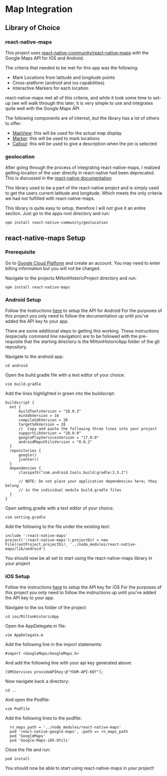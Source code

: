 # Map Integration

## Library of Choice

### react-native-maps

This project uses [react-native-community/react-native-maps](https://github.com/react-native-community/react-native-maps) with
the Google Maps API for IOS and Android.

The criteria that needed to be met for this app was the following:

* Mark Locations from latitude and longitude points
* Cross-platform (android and ios capabilities)
* Interactive Markers for each location

react-native-maps met all of this criteria, and while it took some time to set-
up (we will walk through this later, it is very simple to use and integrates 
quite well with the Google Maps API

The following components are of interest, but the library has a lot of others to offer:

* [MapView](https://github.com/react-native-community/react-native-maps/blob/master/docs/mapview.md): this will be used for the actual map display 
* [Marker](https://github.com/react-native-community/react-native-maps/blob/master/docs/marker.md): this will be used to mark locations
* [Callout](https://github.com/react-native-community/react-native-maps/blob/master/docs/callout.md): this will be used to give a description when the pin is selected

### geolocation

After going through the process of integrating react-native-maps, I realized getting
location of the user directly in react-native had been deprecated. This is discussed
in the [react-native documentation](https://reactnative.dev/docs/geolocation.html)

This library used to be a part of the react-native project and is simply used to get
the users current latitude and longitude. Which meets the only criteria we had not
fulfilled with react-native-maps.

This library is quite easy to setup, therefore I will not give it an entire section. Just go
to the apps root directory and run:

```npm install react-native-community/geolocation ```

## react-native-maps Setup

### Prerequisite
Go to [Google Cloud Platform](https://cloud.google.com/) and create an account.
You may need to enter billing information but you will not be charged.

Navigate to the projects MiltonHistoricProject directory and run:
```
npm install react-native-maps
```

### Android Setup
Follow the instructions [here](https://developers.google.com/maps/documentation/android-sdk/get-api-key) to setup the API for Android
For the purposes of this project you only need to follow the documentation
up until you've added the API key to your app.

There are some additional steps to getting this working. These instructions (especially
command line navigation) are to be followed with the pre-requisite that the starting directory is the MiltonHistoricApp folder of the git repository.

Navigate to the android app:

```
cd android
```

Open the build.gradle file with a text editor of your choice:

```
vim build.gradle
```

Add the lines highlighted in green into the buildscript:

  ```
  buildscript {
    ext {
        buildToolsVersion = "28.0.3"
        minSdkVersion = 16
        compileSdkVersion = 28
        targetSdkVersion = 28
        //  Copy and paste the following three lines into your project
        supportLibVersion = "28.0.0"
        googlePlayServicesVersion = "17.0.0"
        androidMapsUtilsVersion = "0.6.2"
    }
    repositories {
        google()
        jcenter()
    }
    dependencies {
        classpath("com.android.tools.build:gradle:3.5.2")

        // NOTE: Do not place your application dependencies here; they belong
        // in the individual module build.gradle files
    }
}
```

Open setting.gradle with a text editor of your choice:

```
vim setting.gradle
```

Add the following to the file under the existing text:

```
include ':react-native-maps'
project(':react-native-maps').projectDir = new File(rootProject.projectDir, '../node_modules/react-native-maps/lib/android')
```
You should now be all set to start using the react-native-maps library in your project
### iOS Setup
Follow the instructions [here](https://developers.google.com/maps/documentation/android-sdk/get-api-key) to setup the API key for iOS
For the purposes of this project you only need to follow the instructions
up until you've added the API key to your app.

Navigate to the ios folder of the project:

```
cd ios/MiltonHistoricApp
```

Open the AppDelegate.m file:

```
vim AppDelegate.m
```

Add the following line in the import statements:

```
#import <GoogleMaps/GoogleMaps.h>
```

And add the following line with your api key generated above:

```
[GMSServices provideAPIKey:@"YOUR-API-KEY"];
```

Now navigate back a directory:

```
cd ..
```

And open the Podfile:

```
vim Podfile
```

Add the following lines to the podfile:

```
  rn_maps_path = '../node_modules/react-native-maps'
  pod 'react-native-google-maps', :path => rn_maps_path
  pod 'GoogleMaps'
  pod 'Google-Maps-iOS-Utils'
```

Close the file and run:

```
pod install
```

You should now be able to start using react-native-maps in your project!
